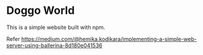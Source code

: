 # Doggo World

This is a simple website built with npm.

Refer https://medium.com/@hemika.kodikara/implementing-a-simple-web-server-using-ballerina-8d180e041536